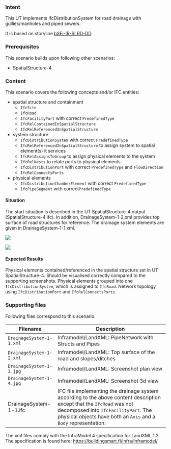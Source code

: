 ### Intent

This UT implements IfcDistributionSystem for road drainage with gullies/manholes and piped sewers.

It is based on storyline [bSFi-IR-SLRD-DD](https://app.box.com/s/x9q3q62tcc77hdqpdw0vjncj7bg3byay).

### Prerequisites

This scenario builds upon following other scenarios:

- SpatialStructure-4

### Content

This scenario covers the following concepts and/or IFC entities:

- spatial structure and containment
    - `IfcSite`
    - `IfcRoad`
    - `IfcFacilityPart` with correct `PredefinedType`
    - `IfcRelContainedInSpatialStructure`
    - `IfcRelReferencedInSpatialStructure`
- system structure
    - `IfcDistributionSystem` with correct `PredefinedType`
    - `IfcRelReferencedInSpatialStructure` to assign system to spatial element(s) it services
    - `IfcRelAssignsToGroup` to assign physical elements to the system
    - `IfcRelNests` to relate ports to physical elements
    - `IfcDistributionPort` with correct `PredefinedType` and `FlowDirection`
    - `IfcRelConnectsPorts` 
- physical elements 
    - `IfcDistributionChamberElement` with correct `PredefinedType`
    - `IfcPipeSegment` with correct`PredefinedType`

#### Situation

The start situation is described in the UT SpatialStructure-4 output (SpatialStructure-4.ifc).
In addition, DrainageSystem-1-2.xml provides top surface of road structures for reference.
The drainage system elements are given in DrainageSystem-1-1.xml.

![](../DrainageSystem-1/DrainageSystem-1-3.JPG)



![](../DrainageSystem-1/DrainageSystem-1-4.JPG)

#### Expected Results

Physical elements contained/referenced in the spatial structure set in UT SpatialStructure-4.
Should be visualised correctly compared to the supporting screenshots.
Physical elements grouped into one `IfcDistributionSystem`, which is assigned to `IfcRoad`.
Network topology using `IfcDistributionPort` and `IfcRelConnectsPorts`.

### Supporting files

Following files correspond to this scenario:

| Filename                 | Description                                                  |
|----------------------- | ------------------------------------------------------------ |
| `DrainageSystem-1-1.xml` | Inframodel/LandXML: PipeNetwork with Structs and Pipes       |
| `DrainageSystem-1-2.xml` | Inframodel/LandXML: Top surface of the road and slopes/ditches |
| `DrainageSystem-1-3.jpg` | Inframodel/LandXML: Screenshot plan view                     |
| `DrainageSystem-1-4.jpg` | Inframodel/LandXML: Screenshot 3d view                       |
| DrainageSystem-1-1.ifc   | IFC file implementing the drainage system according to the above content description except that the `IfcRoad` was not decomposed into `IfcFacilityPart`. The physical objects have both an `Axis` and a `Body` representation. |

The xml files comply with the InfraModel 4 specification for LandXML 1.2. The specification is found here: https://buildingsmart.fi/infra/inframodel/

